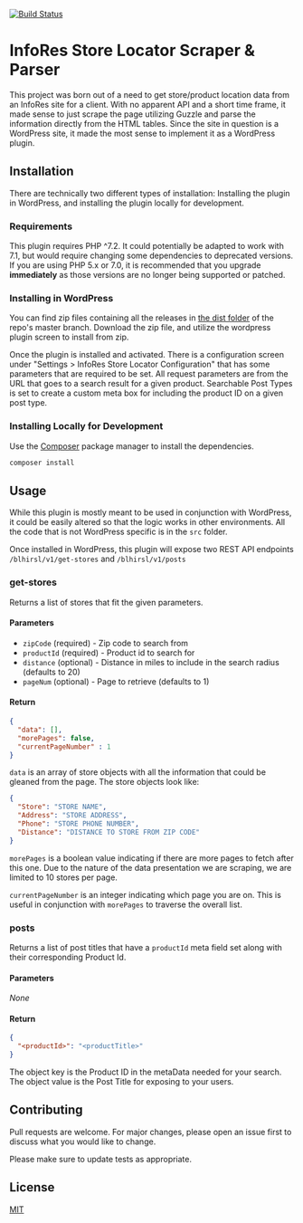 [![Build Status](https://travis-ci.org/blhylton/infores-store-locator-plugin.svg?branch=master)](https://travis-ci.org/blhylton/infores-store-locator-plugin)

# InfoRes Store Locator Scraper & Parser

This project was born out of a need to get store/product location data from an InfoRes site for a client. With no 
apparent API and a short time frame, it made sense to just scrape the page utilizing Guzzle and parse the information
directly from the HTML tables. Since the site in question is a WordPress site, it made the most sense to implement it as
a WordPress plugin.

## Installation

There are technically two different types of installation: Installing the plugin in WordPress, and installing the plugin
locally for development.

### Requirements

This plugin requires PHP ^7.2. It could potentially be adapted to work with 7.1, but would require changing some
dependencies to deprecated versions. If you are using PHP 5.x or 7.0, it is recommended that you upgrade **immediately**
as those versions are no longer being supported or patched.

### Installing in WordPress

You can find zip files containing all the releases in [the dist folder](https://github.com/blhylton/infores-store-locator-plugin/tree/master/dist)
of the repo's master branch. Download the zip file, and utilize the wordpress plugin screen to install from zip.

Once the plugin is installed and activated. There is a configuration screen under "Settings > InfoRes Store Locator Configuration"
that has some parameters that are required to be set. All request parameters are from the URL that goes to a search 
result for a given product. Searchable Post Types is set to create a custom meta box for including the product ID on a 
given post type.

### Installing Locally for Development

Use the [Composer](https://getcomposer.org/) package manager to install the dependencies.

```bash
composer install
```

## Usage

While this plugin is mostly meant to be used in conjunction with WordPress, it could be easily altered so that the logic
works in other environments. All the code that is not WordPress specific is in the `src` folder.

Once installed in WordPress, this plugin will expose two REST API endpoints `/blhirsl/v1/get-stores` and `/blhirsl/v1/posts`

### get-stores

Returns a list of stores that fit the given parameters.

#### Parameters

- `zipCode` (required) - Zip code to search from
- `productId` (required) - Product id to search for
- `distance` (optional) - Distance in miles to include in the search radius (defaults to 20)
- `pageNum` (optional) - Page to retrieve (defaults to 1)

#### Return

```json
{
  "data": [],
  "morePages": false,
  "currentPageNumber" : 1
}
```

`data` is an array of store objects with all the information that could be gleaned from the page. The store objects look
like:

```json
{
  "Store": "STORE NAME",
  "Address": "STORE ADDRESS",
  "Phone": "STORE PHONE NUMBER",
  "Distance": "DISTANCE TO STORE FROM ZIP CODE"
}
```

`morePages` is a boolean value indicating if there are more pages to fetch after this one. Due to the nature of the data
presentation we are scraping, we are limited to 10 stores per page.

`currentPageNumber` is an integer indicating which page you are on. This is useful in conjunction with `morePages` to 
traverse the overall list.

### posts

Returns a list of post titles that have a `productId` meta field set along with their corresponding Product Id.

#### Parameters

*None*

#### Return

```json
{
  "<productId>": "<productTitle>"
}
```

The object key is the Product ID in the metaData needed for your search. The object value is the Post Title for exposing
to your users.

## Contributing
Pull requests are welcome. For major changes, please open an issue first to discuss what you would like to change.

Please make sure to update tests as appropriate.

## License
[MIT](https://choosealicense.com/licenses/mit/)